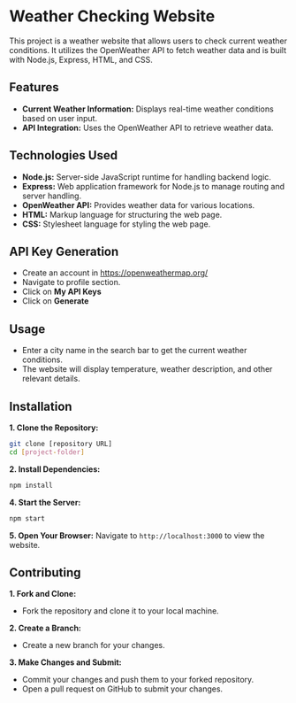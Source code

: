 # Weather Checking Website
This project is a weather website that allows users to check current weather conditions. It utilizes the OpenWeather API to fetch weather data and is built with Node.js, Express, HTML, and CSS.
## Features
* **Current Weather Information:** Displays real-time weather conditions based on user input.
* **API Integration:** Uses the OpenWeather API to retrieve weather data.
## Technologies Used
* **Node.js:** Server-side JavaScript runtime for handling backend logic.
* **Express:** Web application framework for Node.js to manage routing and server handling.
* **OpenWeather API:** Provides weather data for various locations.
* **HTML:** Markup language for structuring the web page.
* **CSS:** Stylesheet language for styling the web page.
## API Key Generation
* Create an account in https://openweathermap.org/
* Navigate to profile section.
* Click on __My API Keys__
* Click on __Generate__
## Usage
* Enter a city name in the search bar to get the current weather conditions.
* The website will display temperature, weather description, and other relevant details.
## Installation
**1. Clone the Repository:**
```bash
git clone [repository URL]
cd [project-folder]
```
**2. Install Dependencies:**
```bash
npm install
```
**4. Start the Server:**
```bash
npm start
```
**5. Open Your Browser:**
Navigate to ```http://localhost:3000``` to view the website.
## Contributing
**1. Fork and Clone:**  
* Fork the repository and clone it to your local machine.
  
**2. Create a Branch:**  
* Create a new branch for your changes.
 
**3. Make Changes and Submit:**  
* Commit your changes and push them to your forked repository.  
* Open a pull request on GitHub to submit your changes.
